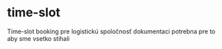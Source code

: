# time-slot
Time-slot booking pre logistickú spoločnosť
dokumentaci potrebna pre to aby sme vsetko stihali 
